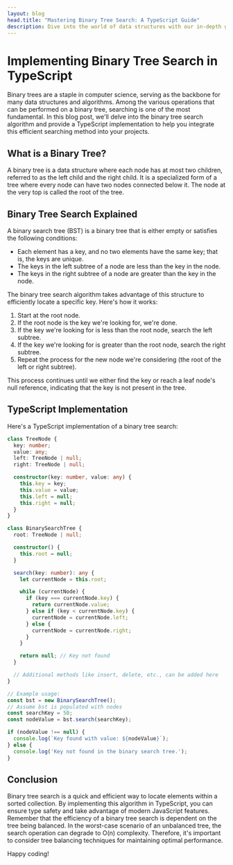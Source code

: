 ```yaml
---
layout: blog
head.title: "Mastering Binary Tree Search: A TypeScript Guide"
description: Dive into the world of data structures with our in-depth guide on implementing binary tree search in TypeScript. This post covers the basics of binary trees, the intricacies of the search algorithm, and provides a robust TypeScript code example. Perfect for developers looking to enhance their understanding and application of efficient data searching techniques.
---
```


# Implementing Binary Tree Search in TypeScript

Binary trees are a staple in computer science, serving as the backbone for many data structures and algorithms. Among the various operations that can be performed on a binary tree, searching is one of the most fundamental. In this blog post, we'll delve into the binary tree search algorithm and provide a TypeScript implementation to help you integrate this efficient searching method into your projects.

## What is a Binary Tree?

A binary tree is a data structure where each node has at most two children, referred to as the left child and the right child. It is a specialized form of a tree where every node can have two nodes connected below it. The node at the very top is called the root of the tree.

## Binary Tree Search Explained

A binary search tree (BST) is a binary tree that is either empty or satisfies the following conditions:

- Each element has a key, and no two elements have the same key; that is, the keys are unique.
- The keys in the left subtree of a node are less than the key in the node.
- The keys in the right subtree of a node are greater than the key in the node.

The binary tree search algorithm takes advantage of this structure to efficiently locate a specific key. Here's how it works:

1. Start at the root node.
2. If the root node is the key we're looking for, we're done.
3. If the key we're looking for is less than the root node, search the left subtree.
4. If the key we're looking for is greater than the root node, search the right subtree.
5. Repeat the process for the new node we're considering (the root of the left or right subtree).

This process continues until we either find the key or reach a leaf node's null reference, indicating that the key is not present in the tree.

## TypeScript Implementation

Here's a TypeScript implementation of a binary tree search:

```typescript
class TreeNode {
  key: number;
  value: any;
  left: TreeNode | null;
  right: TreeNode | null;

  constructor(key: number, value: any) {
    this.key = key;
    this.value = value;
    this.left = null;
    this.right = null;
  }
}

class BinarySearchTree {
  root: TreeNode | null;

  constructor() {
    this.root = null;
  }

  search(key: number): any {
    let currentNode = this.root;

    while (currentNode) {
      if (key === currentNode.key) {
        return currentNode.value;
      } else if (key < currentNode.key) {
        currentNode = currentNode.left;
      } else {
        currentNode = currentNode.right;
      }
    }

    return null; // Key not found
  }

  // Additional methods like insert, delete, etc., can be added here
}

// Example usage:
const bst = new BinarySearchTree();
// Assume bst is populated with nodes
const searchKey = 50;
const nodeValue = bst.search(searchKey);

if (nodeValue !== null) {
  console.log(`Key found with value: ${nodeValue}`);
} else {
  console.log('Key not found in the binary search tree.');
}
```

## Conclusion

Binary tree search is a quick and efficient way to locate elements within a sorted collection. By implementing this algorithm in TypeScript, you can ensure type safety and take advantage of modern JavaScript features. Remember that the efficiency of a binary tree search is dependent on the tree being balanced. In the worst-case scenario of an unbalanced tree, the search operation can degrade to O(n) complexity. Therefore, it's important to consider tree balancing techniques for maintaining optimal performance.

Happy coding!
